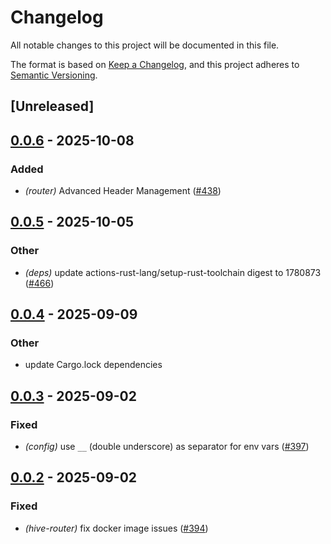 # Changelog

All notable changes to this project will be documented in this file.

The format is based on [Keep a Changelog](https://keepachangelog.com/en/1.0.0/),
and this project adheres to [Semantic Versioning](https://semver.org/spec/v2.0.0.html).

## [Unreleased]

## [0.0.6](https://github.com/graphql-hive/router/compare/hive-router-config-v0.0.5...hive-router-config-v0.0.6) - 2025-10-08

### Added

- *(router)* Advanced Header Management ([#438](https://github.com/graphql-hive/router/pull/438))

## [0.0.5](https://github.com/graphql-hive/router/compare/hive-router-config-v0.0.4...hive-router-config-v0.0.5) - 2025-10-05

### Other

- *(deps)* update actions-rust-lang/setup-rust-toolchain digest to 1780873 ([#466](https://github.com/graphql-hive/router/pull/466))

## [0.0.4](https://github.com/graphql-hive/router/compare/hive-router-config-v0.0.3...hive-router-config-v0.0.4) - 2025-09-09

### Other

- update Cargo.lock dependencies

## [0.0.3](https://github.com/graphql-hive/router/compare/hive-router-config-v0.0.2...hive-router-config-v0.0.3) - 2025-09-02

### Fixed

- *(config)* use `__` (double underscore) as separator for env vars ([#397](https://github.com/graphql-hive/router/pull/397))

## [0.0.2](https://github.com/graphql-hive/router/compare/hive-router-config-v0.0.1...hive-router-config-v0.0.2) - 2025-09-02

### Fixed

- *(hive-router)* fix docker image issues  ([#394](https://github.com/graphql-hive/router/pull/394))
